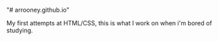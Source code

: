 "# arrooney.github.io" 

My first attempts at HTML/CSS, this is what I work on when i'm bored of studying.
